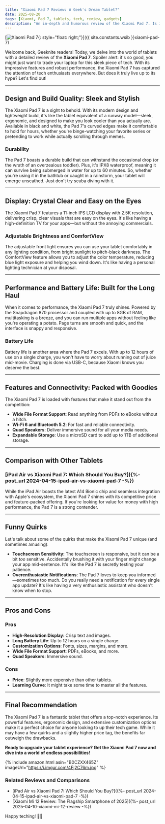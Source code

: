 ```yaml
---
title: "Xiaomi Pad 7 Review: A Geek's Dream Tablet?"
date: 2025-08-20
tags: [Xiaomi, Pad 7, tablets, tech, review, gadgets]
description: "An in-depth and humorous review of the Xiaomi Pad 7. Is it the tablet you've been waiting for?"
---
```


[![Xiaomi Pad 7](https://i.imgur.com/4Fj2C76m.jpg){: style="float: right;"}]({{ site.constants.wsib }}xiaomi-pad-7)

Welcome back, Geeknite readers! Today, we delve into the world of tablets with a detailed review of the **Xiaomi Pad 7**. Spoiler alert: it's so good, you might just want to trade your laptop for this sleek piece of tech. With its impressive features and robust performance, the Xiaomi Pad 7 has captured the attention of tech enthusiasts everywhere. But does it truly live up to its hype? Let's find out!

---

## **Design and Build Quality: Sleek and Stylish**

The Xiaomi Pad 7 is a sight to behold. With its modern design and lightweight build, it's like the tablet equivalent of a runway model—sleek, ergonomic, and designed to make you look cooler than you actually are. Available in black and white, the Pad 7's curved edges make it comfortable to hold for hours, whether you're binge-watching your favorite series or pretending to work while actually scrolling through memes.

### **Durability**

The Pad 7 boasts a durable build that can withstand the occasional drop (or the wrath of an overzealous toddler). Plus, it's IPX8 waterproof, meaning it can survive being submerged in water for up to 60 minutes. So, whether you're using it in the bathtub or caught in a rainstorm, your tablet will emerge unscathed. Just don't try scuba diving with it.

---

## **Display: Crystal Clear and Easy on the Eyes**

The Xiaomi Pad 7 features a 11-inch IPS LCD display with 2.5K resolution, delivering crisp, clear visuals that are easy on the eyes. It's like having a high-definition TV for your apps—but without the annoying commercials.

### **Adjustable Brightness and ComfortView**

The adjustable front light ensures you can use your tablet comfortably in any lighting condition, from bright sunlight to pitch-black darkness. The ComfortView feature allows you to adjust the color temperature, reducing blue light exposure and helping you wind down. It's like having a personal lighting technician at your disposal.

---

## **Performance and Battery Life: Built for the Long Haul**

When it comes to performance, the Xiaomi Pad 7 truly shines. Powered by the Snapdragon 870 processor and coupled with up to 8GB of RAM, multitasking is a breeze, and you can run multiple apps without feeling like you're operating a potato. Page turns are smooth and quick, and the interface is snappy and responsive.

### **Battery Life**

Battery life is another area where the Pad 7 excels. With up to 12 hours of use on a single charge, you won't have to worry about running out of juice mid-movie. Charging is done via USB-C, because Xiaomi knows you deserve the best.

---

## **Features and Connectivity: Packed with Goodies**

The Xiaomi Pad 7 is loaded with features that make it stand out from the competition:

- **Wide File Format Support**: Read anything from PDFs to eBooks without a hitch.
- **Wi-Fi 6 and Bluetooth 5.2**: For fast and reliable connectivity.
- **Quad Speakers**: Deliver immersive sound for all your media needs.
- **Expandable Storage**: Use a microSD card to add up to 1TB of additional storage.

---

## **Comparison with Other Tablets**

### [iPad Air vs Xiaomi Pad 7: Which Should You Buy?]({%- post_url 2024-04-15-ipad-air-vs-xiaomi-pad-7 -%})

While the iPad Air boasts the latest A14 Bionic chip and seamless integration with Apple's ecosystem, the Xiaomi Pad 7 shines with its competitive price and feature-packed offering. If you're looking for value for money with high performance, the Pad 7 is a strong contender.

---

## **Funny Quirks**

Let's talk about some of the quirks that make the Xiaomi Pad 7 unique (and sometimes amusing):

- **Touchscreen Sensitivity**: The touchscreen is responsive, but it can be a bit *too* sensitive. Accidentally brushing it with your finger might change your app mid-sentence. It's like the Pad 7 is secretly testing your patience.
- **Overenthusiastic Notifications**: The Pad 7 loves to keep you informed—sometimes too much. Do you really need a notification for every single app update? It's like having a very enthusiastic assistant who doesn't know when to stop.

---

## **Pros and Cons**

### **Pros**
- **High-Resolution Display**: Crisp text and images.
- **Long Battery Life**: Up to 12 hours on a single charge.
- **Customization Options**: Fonts, sizes, margins, and more.
- **Wide File Format Support**: PDFs, eBooks, and more.
- **Quad Speakers**: Immersive sound.

### **Cons**
- **Price**: Slightly more expensive than other tablets.
- **Learning Curve**: It might take some time to master all the features.

---

## **Final Recommendation**

The Xiaomi Pad 7 is a fantastic tablet that offers a top-notch experience. Its powerful features, ergonomic design, and extensive customization options make it a perfect choice for anyone looking to up their tech game. While it may have a few quirks and a slightly higher price tag, the benefits far outweigh the drawbacks.

**Ready to upgrade your tablet experience? Get the Xiaomi Pad 7 now and dive into a world of endless possibilities!**

{% include amazon.html asin="B0CZXX465Z" imageUrl="https://i.imgur.com/4Fj2C76m.jpg" %}

### Related Reviews and Comparisons

- [iPad Air vs Xiaomi Pad 7: Which Should You Buy?]({%- post_url 2024-04-15-ipad-air-vs-xiaomi-pad-7 -%})
- [Xiaomi Mi 12 Review: The Flagship Smartphone of 2025]({%- post_url 2025-04-10-xiaomi-mi-12-review -%})

Happy teching! 🚀✨